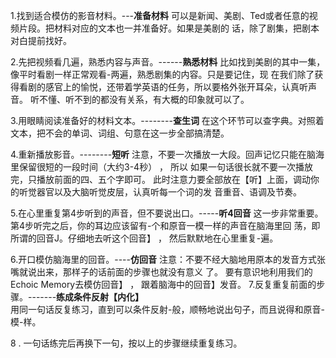 1.找到适合模仿的影音材料。---**准备材料**
	可以是新闻、美剧、Ted或者任意的视频片段。把材料对应的文本也一并准备好。如果是美剧的
话，除了剧集，把剧本对白提前找好。

2.先把视频看几遍，熟悉内容与声音。------**熟悉材料**
	比如找到美剧的其中一集，像平时看剧一样正常观看-两遍，熟悉剧集的内容。只是要记住，现
在我们除了获得看剧的感官上的愉悦，还带着学英语的任务，所以要格外张开耳朵，认真听声
音。
听不懂、听不到的都没有关系，有大概的印象就可以了。

3.用眼睛阅读准备好的材料文本。--------**查生词**
	在这个环节可以查字典。对照着文本，把不会的单词、词组、句意在这一步全部搞清楚。

4.重新播放影音。--------**短听**
	注意，不要一次播放一大段。回声记忆只能在脑海里保留很短的一段时间（大约3-4秒） ， 所以
如果一句话很长就不要一次播放完，只播放前面的四、五个字即可。
此时注意力要全部放在【听】上面，调动你的听觉器官以及大脑听觉皮层，认真听每一个词的发
音重音、语调及节奏。

5.在心里重复第4步听到的声音，但不要说出口。-----**听4回音**
	这一步非常重要。第4步听完之后，你的耳边应该留有-个和原音一模一样的声音在脑海里回
荡，即所谓的回音J。仔细地去听这个回音】 ， 然后默默地在心里重复-遍。

6.开口模仿脑海里的回音。----**仿回音**
	注意：不要不经大脑地用原本的发音方式张嘴就说出来，那样子的话前面的步骤也就没有意义
了。
要有意识地利用我们的Echoic Memory去模仿回音】 ， 跟着脑海中的回音】发音。
7.反复重复前面的步骤。-------**练成条件反射【内化】**	
	用同一句话反复练习，直到可以条件反射-般，顺畅地说出句子，而且说得和原音-模-样。

8 . 一句话练完后再换下一句，按以上的步骤继续重复练习。